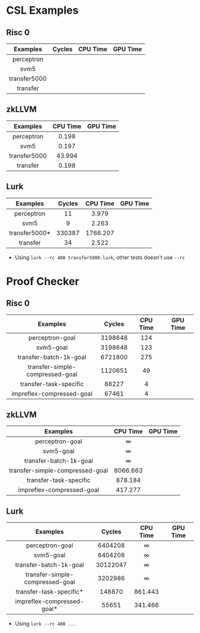 # CSL Examples

## Risc 0
|     Examples     |  Cycles | CPU Time | GPU Time |
|:----------------:|:-------:|:--------:|:--------:|
| perceptron       |         |          |          |
| svm5             |         |          |          |
| transfer5000     |         |          |          |
| transfer         |         |          |          |


## zkLLVM
|     Examples     | CPU Time | GPU Time |
|:----------------:|:--------:|:--------:|
| perceptron       |   0.198  |          |
| svm5             |   0.197  |          |
| transfer5000     |  43.994  |          |
| transfer         |   0.198  |          |


## Lurk
|     Examples     |  Cycles | CPU Time | GPU Time |
|:----------------:|:-------:|:--------:|:--------:|
| perceptron       |    11   |   3.979  |          |
| svm5             |    9    |   2.263  |          |
| transfer5000*    |  330387 | 1766.207 |          |
| transfer         |    34   |   2.522  |          |


* Using `lurk --rc 400 transfer5000.lurk`, other tests doesn't use `--rc`

# Proof Checker

## Risc 0
|             Examples            |  Cycles | CPU Time | GPU Time |
|:-------------------------------:|:-------:|:--------:|:--------:|
| perceptron-goal                 | 3198648 |      124 |          |
| svm5-goal                       | 3198648 |      123 |          |
| transfer-batch-1k-goal          | 6721800 |      275 |          |
| transfer-simple-compressed-goal | 1120651 |       49 |          |
| transfer-task-specific          |   88227 |        4 |          |
| impreflex-compressed-goal       |   67461 |        4 |          |

## zkLLVM
|             Examples            | CPU Time | GPU Time |
|:-------------------------------:|:--------:|:--------:|
| perceptron-goal                 |     ∞    |          |
| svm5-goal                       |     ∞    |          |
| transfer-batch-1k-goal          |     ∞    |          |
| transfer-simple-compressed-goal | 8066.663 |          |
| transfer-task-specific          |  878.184 |          |
| impreflex-compressed-goal       |  417.277 |          |

## Lurk
|             Examples            | Cycles | CPU Time | GPU Time |
|:-------------------------------:|:------:|:--------:|:--------:|
| perceptron-goal                 | 6404208|     ∞    |          |
| svm5-goal                       | 6404208|     ∞    |          |
| transfer-batch-1k-goal          |30122047|     ∞    |          |
| transfer-simple-compressed-goal | 3202986|     ∞    |          |
| transfer-task-specific*         | 148870 |  861.443 |          |
| impreflex-compressed-goal*      | 55651  |  341.466 |          |

* Using `lurk --rc 400 ...`